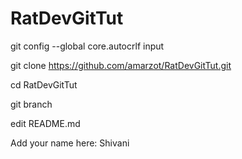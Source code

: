 # RatDevGitTut

git config --global core.autocrlf input

git clone https://github.com/amarzot/RatDevGitTut.git

cd RatDevGitTut

git branch <name>

edit README.md

Add your name here: Shivani 
